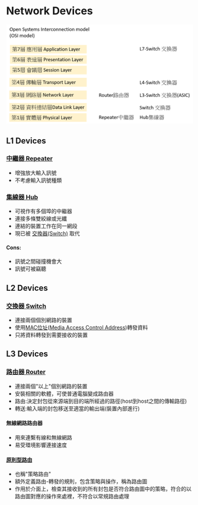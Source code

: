 # Network Devices
![網路設備Network Devices](https://github.com/JimLi999/CS2021/blob/main/Info%20Tech%20Concepts/20211020/pic/networkdevices.png)

## L1 Devices
### [中繼器 Repeater](https://zh.wikipedia.org/wiki/%E4%B8%AD%E7%BB%A7%E5%99%A8)
  - 增強放大輸入訊號
  - 不考慮輸入訊號種類
### [集線器 Hub](https://zh.wikipedia.org/wiki/%E9%9B%86%E7%B7%9A%E5%99%A8)
  - 可視作有多個埠的中繼器
  - 連接多條雙絞線或光纖
  - 連結的裝置工作在同一網段
  - 現已被 [交換器(Switch)](#交換器-switch) 取代
#### Cons:
  - 訊號之間碰撞機會大
  - 訊號可被竊聽
## L2 Devices
### [交換器 Switch](https://zh.wikipedia.org/wiki/%E7%B6%B2%E8%B7%AF%E4%BA%A4%E6%8F%9B%E5%99%A8)
  - 連接兩個個別網路的裝置
  - 使用[MAC位址](https://zh.wikipedia.org/wiki/MAC%E5%9C%B0%E5%9D%80)([Media Access Control Address](https://en.wikipedia.org/wiki/MAC_address))轉發資料
  - 只將資料轉發到需要接收的裝置
## L3 Devices
### [路由器 Router](https://zh.wikipedia.org/wiki/%E8%B7%AF%E7%94%B1%E5%99%A8)
  - 連接兩個"以上"個別網路的裝置
  - 安裝相關的軟體，可使普通電腦變成路由器
  - 路由:決定封包從來源端到目的端所經過的路徑(host到host之間的傳輸路徑)
  - 轉送:輸入端的封包移送至適當的輸出端(裝置內部進行)
#### 無線網路路由器
  - 用來連繫有線和無線網路
  - 易受環境影響連接速度
#### [原則型路由](https://zh.wikipedia.org/wiki/%E5%8E%9F%E5%89%87%E5%9E%8B%E8%B7%AF%E7%94%B1)
  - 也稱"策略路由"
  - 額外定義路由-轉發的規則，包含策略與操作，稱為路由圖
  - 作用於介面上，檢查其接收到的所有封包是否符合路由圖中的策略，符合的以路由圖對應的操作來處裡，不符合以常規路由處理

